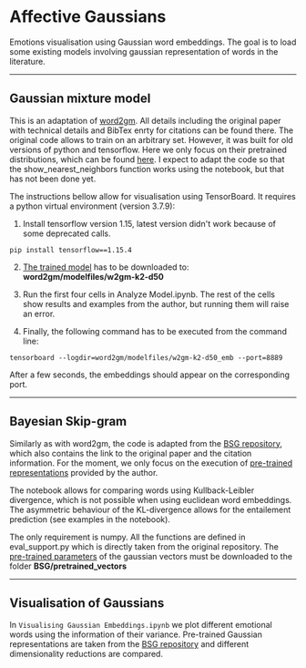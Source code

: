 # Affective Gaussians
Emotions visualisation using Gaussian word embeddings. The goal is to load some existing models involving gaussian representation of words in the literature.

---
## Gaussian mixture model
This is an adaptation of [word2gm](https://github.com/benathi/word2gm). All details including the original paper with technical details and BibTex enrty for citations can be found there. The original code allows to train on an arbitrary set. However, it was built for old versions of python and tensorflow. Here we only focus on their pretrained distributions, which can be found [here](https://bens-embeddings.s3-us-west-2.amazonaws.com/embeddings_project/word2gm_d50/w2gm-k2-d50.tar.gz). I expect to adapt the code so that the show_nearest_neighbors function works using the notebook, but that has not been done yet.

The instructions bellow allow for visualisation using TensorBoard. It requires a python virtual environment (version 3.7.9):
1. Install tensorflow version 1.15, latest version didn't work because of some deprecated calls.

`pip install tensorflow==1.15.4`

2. [The trained model](https://bens-embeddings.s3-us-west-2.amazonaws.com/embeddings_project/word2gm_d50/w2gm-k2-d50.tar.gz) has to be downloaded to: **word2gm/modelfiles/w2gm-k2-d50**

3. Run the first four cells in Analyze Model.ipynb. The rest of the cells show results and examples from the author, but running them will raise an error.

4. Finally, the following command has to be executed from the command line:

`tensorboard --logdir=word2gm/modelfiles/w2gm-k2-d50_emb --port=8889`

After a few seconds, the embeddings should appear on the corresponding port.

---
## Bayesian Skip-gram
Similarly as with word2gm, the code is adapted from the [BSG repository](https://github.com/abrazinskas/BSG), which also contains the link to the original paper and the citation information. For the moment, we only focus on the execution of [pre-trained representations](https://drive.google.com/file/d/1YQQHFV215YjKLlvxpxsKWLm__TlQMw1Q/view) provided by the author. 

The notebook allows for comparing words using Kullback-Leibler divergence, which is not possible when using euclidean word embeddings. The asymmetric behaviour of the KL-divergence allows for the entailement prediction (see examples in the notebook). 

The only requirement is numpy. All the functions are defined in eval_support.py which is directly taken from the original repository. The [pre-trained parameters](https://drive.google.com/file/d/1YQQHFV215YjKLlvxpxsKWLm__TlQMw1Q/view) of the gaussian vectors must be downloaded to the folder **BSG/pretrained_vectors**

---
## Visualisation of Gaussians
In `Visualising Gaussian Embeddings.ipynb` we plot different emotional words using the information of their variance. Pre-trained Gaussian representations are taken from the [BSG repository](https://github.com/abrazinskas/BSG) and different dimensionality reductions are compared.
